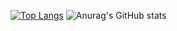 [![Top Langs](https://github-readme-stats.vercel.app/api/top-langs/?username=anuraghazra&layout=compact&show_icons=true&theme=radical)](https://github.com/anuraghazra/github-readme-stats)
![Anurag's GitHub stats](https://github-readme-stats.vercel.app/api?username=igorfavin&show_icons=true&theme=radical)
